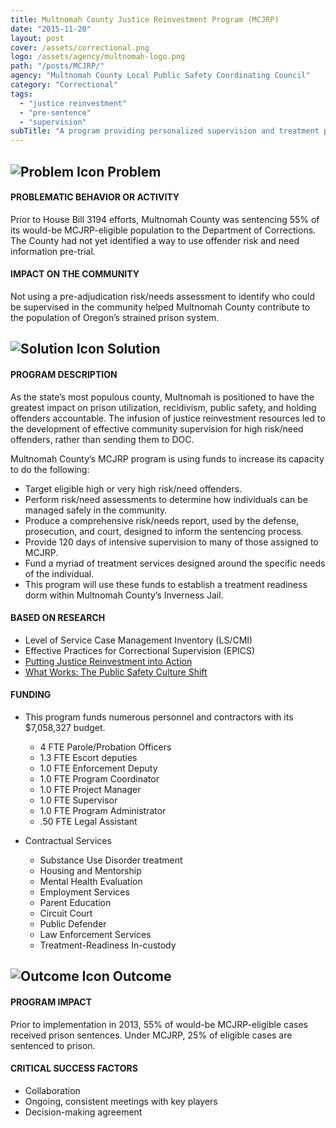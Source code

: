 ```yaml
---
title: Multnomah County Justice Reinvestment Program (MCJRP)
date: "2015-11-20"
layout: post
cover: /assets/correctional.png
logo: /assets/agency/multnomah-logo.png
path: "/posts/MCJRP/"
agency: "Multnomah County Local Public Safety Coordinating Council"
category: "Correctional"
tags:
  - "justice reinvestment"
  - "pre-sentence"
  - "supervision"
subTitle: "A program providing personalized supervision and treatment programs aims to reduce recidivism and prison use."
---
```

## ![Problem Icon](https://github.com/google/material-design-icons/raw/master/alert/1x_web/ic_error_outline_black_48dp.png "Problem") Problem

#### PROBLEMATIC BEHAVIOR OR ACTIVITY

Prior to House Bill 3194 efforts, Multnomah County was sentencing 55% of its would-be MCJRP-eligible population to the Department of Corrections. The County had not yet identified a way to use offender risk and need information pre-trial.

#### IMPACT ON THE COMMUNITY

Not using a pre-adjudication risk/needs assessment to identify who could be supervised in the community helped Multnomah County contribute to the population of Oregon’s strained prison system.

## ![Solution Icon](https://github.com/google/material-design-icons/raw/master/action/1x_web/ic_lightbulb_outline_black_48dp.png "Solution") Solution

#### PROGRAM DESCRIPTION

As the state’s most populous county, Multnomah is positioned to have the greatest impact on prison utilization, recidivism, public safety, and holding offenders accountable. The infusion of justice reinvestment resources led to the development of effective community supervision for high risk/need offenders, rather than sending them to DOC.

Multnomah County’s MCJRP program is using funds to increase its capacity to do the following:

- Target eligible high or very high risk/need offenders.
- Perform risk/need assessments to determine how individuals can be managed safely in the community.
- Produce a comprehensive risk/needs report, used by the defense, prosecution, and court, designed to inform the sentencing process.
- Provide 120 days of intensive supervision to many of those assigned to MCJRP.
- Fund a myriad of treatment services designed around the specific needs of the individual.
- This program will use these funds to establish a treatment readiness dorm within Multnomah County’s Inverness Jail.

#### BASED ON RESEARCH

- Level of Service Case Management Inventory (LS/CMI)
- Effective Practices for Correctional Supervision (EPICS)
- [Putting Justice Reinvestment into Action](https://multco.us/file/48257/download)
- [What Works: The Public Safety Culture Shift](https://multco.us/lpscc/what-works-public-safety-conference-2016)

#### FUNDING

- This program funds numerous personnel and contractors with its $7,058,327 budget.
   - 4 FTE Parole/Probation Officers
   - 1.3 FTE Escort deputies
   - 1.0 FTE Enforcement Deputy
   - 1.0 FTE Program Coordinator
   - 1.0 FTE Project Manager
   - 1.0 FTE Supervisor
   - 1.0 FTE Program Administrator
   - .50 FTE Legal Assistant

- Contractual Services
   - Substance Use Disorder treatment
   - Housing and Mentorship
   - Mental Health Evaluation
   - Employment Services
   - Parent Education
   - Circuit Court
   - Public Defender
   - Law Enforcement Services
   - Treatment-Readiness In-custody

## ![Outcome Icon](https://github.com/google/material-design-icons/raw/master/action/1x_web/ic_view_list_black_48dp.png "Outcome") Outcome

#### PROGRAM IMPACT

Prior to implementation in 2013, 55% of would-be MCJRP-eligible cases received prison sentences. Under MCJRP, 25% of eligible cases are sentenced to prison.

#### CRITICAL SUCCESS FACTORS

- Collaboration
- Ongoing, consistent meetings with key players
- Decision-making agreement

